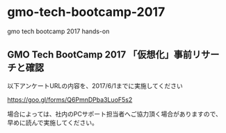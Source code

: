 # gmo-tech-bootcamp-2017
gmo tech bootcamp 2017 hands-on

## GMO Tech BootCamp 2017 「仮想化」事前リサーチと確認

以下アンケートURLの内容を、2017/6/1までに実施してください

https://goo.gl/forms/Q6PmnDPba3LuoF5s2

場合によっては、社内のPCサポート担当者へご協力頂く場合がありますので、早めに読んで実施してください。


